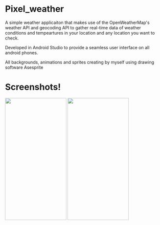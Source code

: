 # Pixel_weather

A simple weather applicaiton that makes use of the OpenWeatherMap's weather API and geocoding API to gather real-time data of weather conditions and tempeartures in your location and any location you want to check. 

Developed in Android Studio to provide a seamless user interface on all android phones.

All backgrounds, animations and sprites creating by myself using drawing software Asesprite

# Screenshots!

<img src="https://user-images.githubusercontent.com/78951403/193533092-2bd2f592-bb18-4c33-bcd2-2b939dd53247.png" data-canonical-src="https://user-images.githubusercontent.com/78951403/193533092-2bd2f592-bb18-4c33-bcd2-2b939dd53247.png" width="200" height="400" />


<img src="https://user-images.githubusercontent.com/78951403/193533425-be77b3c5-06bf-4670-8941-de19446fdd86.png" data-canonical-src="https://user-images.githubusercontent.com/78951403/193533425-be77b3c5-06bf-4670-8941-de19446fdd86.png" width="200" height="400" />


